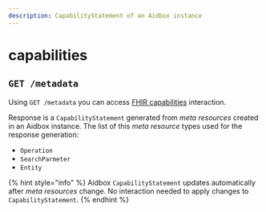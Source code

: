 ```yaml
---
description: CapabilityStatement of an Aidbox instance
---
```


# capabilities

## `GET /metadata`

Using `GET /metadata` you can access [FHIR capabilities](https://www.hl7.org/fhir/http.html#capabilities) interaction. 

Response is a `CapabilityStatement` generated from _meta resources_ created in an Aidbox instance. The list of this _meta resource_ types used for the response generation: 

* `Operation`
* `SearchParmeter`
* `Entity`

{% hint style="info" %}
Aidbox `CapabilityStatement` updates automatically after _meta resources_ change. No interaction needed to apply changes to `CapabilityStatement`.
{% endhint %}





